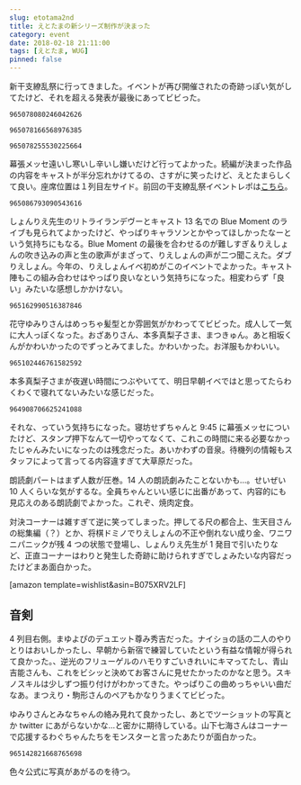 ```yaml
---
slug: etotama2nd
title: えとたまの新シリーズ制作が決まった
category: event
date: 2018-02-18 21:11:00
tags: [えとたま, WUG]
pinned: false
---
```


新干支繚乱祭に行ってきました。イベントが再び開催されたの奇跡っぽい気がしてたけど、それを超える発表が最後にあってビビった。

```twitter
965078080246042626
```

```twitter
965078166568976385
```

```twitter
965078255530225664
```

幕張メッセ遠いし寒いし辛いし嫌いだけど行ってよかった。続編が決まった作品の内容をキャストが半分忘れかけてるの、さすがに笑ったけど、えとたまらしくて良い。座席位置は１列目左サイド。前回の干支繚乱祭イベントレポは<a href="https://53ningen.com/yumiri_hanamori/">こちら</a>。

```twitter
965086793090543616
```

しょんりえ先生のリトライランデヴーとキャスト 13 名での Blue Moment のライブも見られてよかったけど、やっぱりキャラソンとかやってほしかったなーという気持ちにもなる。Blue Moment の最後を合わせるのが難しすぎ＆りえしょんの吹き込みの声と生の歌声がまざって、りえしょんの声が二つ聞こえた。ダブりえしょん。今年の、りえしょんイベ初めがこのイベントでよかった。キャスト陣もこの組み合わせはやっぱり良いなという気持ちになった。相変わらず「良い」みたいな感想しかかけない。

```twitter
965162990516387846
```

花守ゆみりさんはめっちゃ髪型とか雰囲気がかわっててビビった。成人して一気に大人っぽくなった。おざありさん、本多真梨子さま、まつきゅん。あと相坂くんがかわいかったのでずっとみてました。かわいかった。お洋服もかわいい。

```twitter
965102446761582592
```

本多真梨子さまが夜遅い時間につぶやいてて、明日早朝イベではと思ってたらわくわくで寝れてないみたいな感じだった。

```twitter
964908706625241088
```

それな、っていう気持ちになった。寝坊せずちゃんと 9:45 に幕張メッセについたけど、スタンプ押下なんて一切やってなくて、これこの時間に来る必要なかったじゃんみたいになったのは残念だった。あいかわずの音泉。待機列の情報もスタッフによって言ってる内容違すぎて大草原だった。

朗読劇パートはまず人数が圧巻。14 人の朗読劇みたことないかも...。せいぜい 10 人くらいな気がするな。全員ちゃんといい感じに出番があって、内容的にも見応えのある朗読劇でよかった。これぞ、焼肉定食。

対決コーナーは雑すぎて逆に笑ってしまった。押してる尺の都合上、生天目さんの総集編（？）とか、将棋ドミノでりえしょんの不正や倒れない成り金、ワニワニパニックが残 4 つの状態で登場し、しょんりえ先生が 1 発目で引いたりなど、正直コーナーはわりと発生した奇跡に助けられすぎでしょみたいな内容だったけどまあ面白かった。

[amazon template=wishlist&asin=B075XRV2LF]

## 音剣

4 列目右側。まゆよぴのデュエット尊み秀吉だった。ナイショの話の二人のやりとりはおいしかったし、早朝から新宿で練習していたという有益な情報が得られて良かった。、逆光のフリューゲルのハモりすごいきれいにキマってたし、青山吉能さんも、これをビシッと決めてお客さんに見せたかったのかなと思う。スキノスキルは少しずつ振り付けがわかってきた。やっぱりこの曲めっちゃいい曲だなあ。まつえり・駒形さんのペアもかなりうまくてビビった。

ゆみりさんとみなちゃんの絡み見れて良かったし、あとでツーショットの写真とか twitter にあがらないかな...と密かに期待している。山下七海さんはコーナーで応援するわぐちゃんたちをモンスターと言ったあたりが面白かった。

```twitter
965142821668765698
```

色々公式に写真があがるのを待つ。
